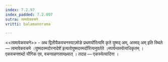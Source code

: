 ```yaml
---
index: 7.2.97
index_padded: 7.2.097
sutra: त्वमावेकवचने
vritti: balamanorama

---
```

<<त्वमावेकवचने>> - अथ द्वितीयैकवचनस्याऽमोङे प्रथमयो॑रित्यमि कृते युष्मद् अम्, अस्मद् अम् इति स्थिते — त्वमावेकवचने ।युष्मदस्मदोरनादेशे॑ इत्यतोयुष्मदस्मदो॑रित्यनुवर्तते ।मपर्यन्तस्ये॑त्यधिकृतम् । एकवचनशब्दो यौगिक एव, वचनग्रहणसामथ्र्यात् । तदाह — एकस्येत्यादिना । 